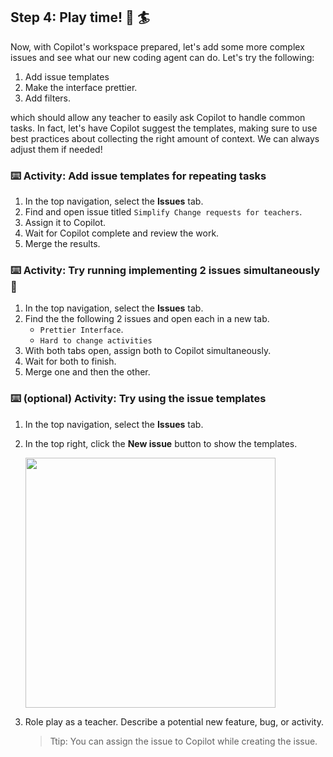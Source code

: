 ## Step 4: Play time! 🤾 🏄

Now, with Copilot's workspace prepared, let's add some more complex issues and see what our new coding agent can do. Let's try the following:

1. Add issue templates
1. Make the interface prettier.
1. Add filters.

which should allow any teacher to easily ask Copilot to handle common tasks. In fact, let's have Copilot suggest the templates, making sure to use best practices about collecting the right amount of context. We can always adjust them if needed!

### ⌨️ Activity: Add issue templates for repeating tasks

1. In the top navigation, select the **Issues** tab.
1. Find and open issue titled `Simplify Change requests for teachers`.
1. Assign it to Copilot.
1. Wait for Copilot complete and review the work.
1. Merge the results.

### ⌨️ Activity: Try running implementing 2 issues simultaneously 🤯

1. In the top navigation, select the **Issues** tab.
1. Find the the following 2 issues and open each in a new tab.
   - `Prettier Interface`.
   - `Hard to change activities`
1. With both tabs open, assign both to Copilot simultaneously.
1. Wait for both to finish.
1. Merge one and then the other.

### ⌨️ (optional) Activity: Try using the issue templates

1. In the top navigation, select the **Issues** tab.

1. In the top right, click the **New issue** button to show the templates.

   <img width="400" src="https://github.com/user-attachments/assets/a4864ccf-79f1-4990-991c-acc6088fded6"/>

1. Role play as a teacher. Describe a potential new feature, bug, or activity.
   > Ttip: You can assign the issue to Copilot while creating the issue.
